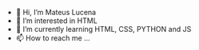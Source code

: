 - 👋 Hi, I’m Mateus Lucena
- 👀 I’m interested in HTML
- 🌱 I’m currently learning HTML, CSS, PYTHON and JS
- 📫 How to reach me ...
